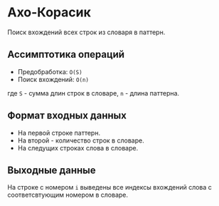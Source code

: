# Ахо-Корасик

Поиск вхождений всех строк из словаря в паттерн.

## Ассимптотика операций

* Предобработка: `O(S)`
* Поиск вхождений: `O(n)`

где `S` - сумма длин строк в словаре, `n` - длина паттерна.

## Формат входных данных

* На первой строке паттерн.
* На второй - количество строк в словаре.
* На следущих строках слова в словаре.
	
## Выходные данные

На строке с номером `i` выведены все индексы вхождений слова с соответсвтующим номером в словаре.
